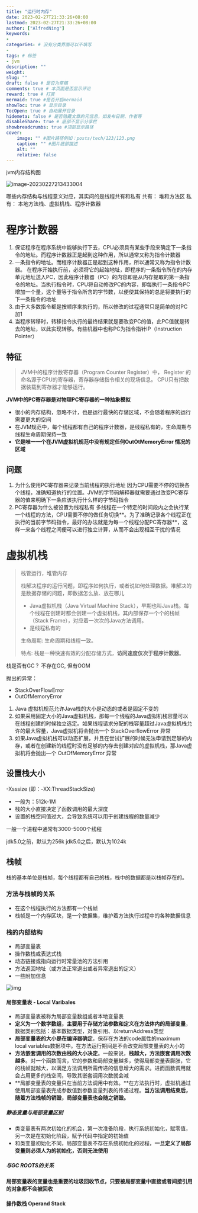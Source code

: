 ```yaml
---
title: "运行时内存"
date: 2023-02-27T21:33:26+08:00
lastmod: 2023-02-27T21:33:26+08:00
author: ["AlfredNing"]
keywords: 
- 
categories: # 没有分类界面可以不填写
- 
tags: # 标签
- jvm
description: ""
weight:
slug: ""
draft: false # 是否为草稿
comments: true # 本页面是否显示评论
reward: true # 打赏
mermaid: true #是否开启mermaid
showToc: true # 显示目录
TocOpen: true # 自动展开目录
hidemeta: false # 是否隐藏文章的元信息，如发布日期、作者等
disableShare: true # 底部不显示分享栏
showbreadcrumbs: true #顶部显示路径
cover:
    image: "" #图片路径例如：posts/tech/123/123.png
    caption: "" #图片底部描述
    alt: ""
    relative: false
---
```


jvm内存结构图

![image-20230227213433004](https://nq-bucket.oss-cn-shanghai.aliyuncs.com/note_img/image-20230227213433004.png)

哪些内存结构与线程意义对应，其实问的是线程共有和私有
共有： 堆和方法区
私有： 本地方法栈、虚拟机栈、程序计数器

# 程序计数器

1. 保证程序在程序系统中能够执行下去，CPU必须具有某些手段来确定下一条指令的地址。而程序计数器正是起到这种作用，所以通常又称为指令计数器
2. 一条指令的地址。而程序计数器正是起到这种作用，所以通常又称为指令计数器。
   在程序开始执行前，必须将它的起始地址，即程序的一条指令所在的内存单元地址送入PC，因此程序计数器（PC）的内容即是从内存提取的第一条指令的地址。当执行指令时，CPU将自动修改PC的内容，即每执行一条指令PC增加一个量，这个量等于指令所含的字节数，以便使其保持的总是将要执行的下一条指令的地址
3. 由于大多数指令都是按顺序来执行的，所以修改的过程通常只是简单的对PC加1
4. 当程序转移时，转移指令执行的最终结果就是要改变PC的值，此PC值就是转去的地址，以此实现转移。有些机器中也称PC为指令指针IP（Instruction Pointer）

## 特征

> JVM中的程序计数寄存器（Program Counter Register）中， Register 的命名源于CPU的寄存器，寄存器存储指令相关的现场信息。 CPU只有把数据装载到寄存器才能够运行。

**JVM中的PC寄存器是对物理PC寄存器的一种抽象模拟**

- 很小的内存结构，忽略不计，也是运行最快的存储区域，不会随着程序的运行需要更大的空间
- 在JVM规范中，每个线程都有自己的程序计数器，是线程私有的，生命周期与线程生命周期保持一致
- **它是唯一一个在JVM虚拟机规范中没有规定任何OutOtMemoryError 情况的区域**

## 问题

1. 为什么使用PC寄存器来记录当前线程的执行地址
   因为CPU需要不停的切换各个线程，准确知道执行的位置。JVM的字节码解释器就需要通过改变PC寄存器的值来明确下一条应该执行什么样的字节码指令
2. PC寄存器为什么被设置为线程私有
   多线程在一个特定的时间段内之会执行某一个线程的方法，CPU需要不停的做任务切换**。为了准确记录各个线程正在执行的当前字节码指令，最好的办法就是为每一个线程分配PC寄存器**，这样一来各个线程之间便可以进行独立计算，从而不会出现相互干扰的情况

# 虚拟机栈

> 栈管运行，堆管内存
>
> 栈解决程序的运行问题，即程序如何执行，或者说如何处理数据。堆解决的是数据存储的问题，即数据怎么放、放在哪儿
>
> - Java虚拟机栈（Java Virtual Machine Stack），早期也叫Java栈。每个线程在创建时都会创建一个虚拟机栈，其内部保存一个个的栈帧（Stack Frame），对应着一次次的Java方法调用。
> - 是线程私有的
>
> 生命周期: 生命周期和线程一致。
>
> 特点: 栈是一种快速有效的分配存储方式，**访问速度仅次于程序计数器**。

栈是否有GC？ 不存在GC, 但有OOM

抛出的异常：

- StackOverFlowError
- OutOfMemoryError

1. Java 虚拟机规范允许Java栈的大小是动态的或者是固定不变的
2. 如果采用固定大小的Java虚拟机栈，那每一个线程的Java虚拟机栈容量可以在线程创建的时候独立选定。如果线程请求分配的栈容量超过Java虚拟机栈允许的最大容量，Java虚拟机将会抛出一个 StackOverflowError 异常
3. 如果Java虚拟机栈可以动态扩展，并且在尝试扩展的时候无法申请到足够的内存，或者在创建新的线程时没有足够的内存去创建对应的虚拟机栈，那Java虚拟机将会抛出—个 OutOfMemoryError 异常

## 设置栈大小

 -Xsssize (即：-XX:ThreadStackSize)

- 一般为：512k-1M
- 栈的大小直接决定了函数调用的最大深度
- 设置的栈空间值过大，会导致系统可以用于创建线程的数量减少

一般一个进程中通常有3000-5000个线程

jdk5.0之前，默认为256k
jdk5.0之后，默认为1024k

## 栈帧

栈的基本单位是栈帧，每个线程都有自己的栈，栈中的数据都是以栈帧存在的。

### 方法与栈帧的关系

- 在这个线程执行的方法都有一个栈帧
- 栈帧是一个内存区块，是一个数据集，维护着方法执行过程中的各种数据信息

### 栈的内部结构

- 局部变量表
- 操作数栈或表达式栈
- 动态链接或指向运行时常量池的方法引用
- 方法返回地址（或方法正常退出或者异常退出的定义）
- 一些附加信息

![img](https://nq-bucket.oss-cn-shanghai.aliyuncs.com/note_img/53BA4F99-EA72-4192-B3B8-44BDE74899EF.png)



#### 局部变量表 - Local Varibales

- 局部变量表被称为局部变量数组或者本地变量表
- **定义为一个数字数组，主要用于存储方法参数和定义在方法体内的局部变量**，数据类别包括：基本数据类型，对象引用、以returnAddress类型
- **局部变量表的大小是在编译器确定**，保存在方法的code属性的maximum local variables数据项中。在方法运行期间是不会改变局部变量表的大小的
- **方法嵌套调用的次数由栈的大小决定**。一般来说，**栈越大，方法嵌套调用次数越多**。对一个函数而言，它的参数和局部变量越多，使得局部变量表膨胀，它的栈帧就越大，以满足方法调用所需传递的信息增大的需求。进而函数调用就会占用更多的栈空间，导致其嵌套调用次数就会减
- **局部变量表的变量只在当前方法调用中有效。**在方法执行时，虚拟机通过使用局部变量表完成参数值到参数变量列表的传递过程。**当方法调用结束后，随着方法栈帧的销毁，局部变量表也会随之销毁。**

##### 静态变量与局部变量区别

- 类变量表有两次初始化的机会，第一次准备阶段，执行系统初始化，赋零值，另一次是在初始化阶段，赋予代码中指定的初始值
- 和类变量初始化不同，局部变量表不存在系统初始化的过程，**一旦定义了局部变量则必须人为的初始化，否则无法使用**

##### 与GC ROOTS的关系

**局部变量表的变量也是重要的垃圾回收节点，只要被局部变量中直接或者间接引用的对象都不会被回收**

#### 操作数栈 Operand Stack





